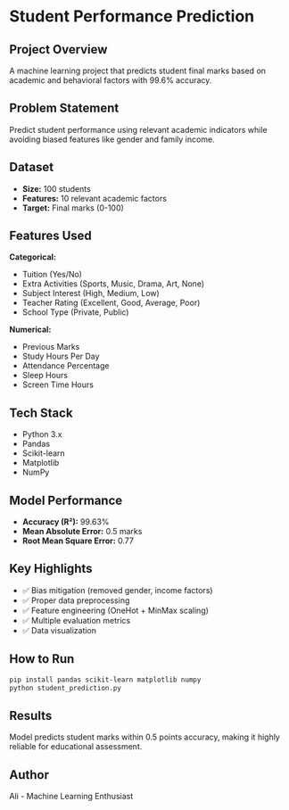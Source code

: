 # Student Performance Prediction

## Project Overview
A machine learning project that predicts student final marks based on academic and behavioral factors with 99.6% accuracy.

## Problem Statement
Predict student performance using relevant academic indicators while avoiding biased features like gender and family income.

## Dataset
- **Size:** 100 students
- **Features:** 10 relevant academic factors
- **Target:** Final marks (0-100)

## Features Used
**Categorical:**
- Tuition (Yes/No)
- Extra Activities (Sports, Music, Drama, Art, None)
- Subject Interest (High, Medium, Low)
- Teacher Rating (Excellent, Good, Average, Poor)
- School Type (Private, Public)

**Numerical:**
- Previous Marks
- Study Hours Per Day
- Attendance Percentage
- Sleep Hours
- Screen Time Hours

## Tech Stack
- Python 3.x
- Pandas
- Scikit-learn
- Matplotlib
- NumPy

## Model Performance
- **Accuracy (R²):** 99.63%
- **Mean Absolute Error:** 0.5 marks
- **Root Mean Square Error:** 0.77

## Key Highlights
- ✅ Bias mitigation (removed gender, income factors)
- ✅ Proper data preprocessing
- ✅ Feature engineering (OneHot + MinMax scaling)
- ✅ Multiple evaluation metrics
- ✅ Data visualization

## How to Run
```bash
pip install pandas scikit-learn matplotlib numpy
python student_prediction.py
```

## Results
Model predicts student marks within 0.5 points accuracy, making it highly reliable for educational assessment.
## Author
Ali - Machine Learning Enthusiast
